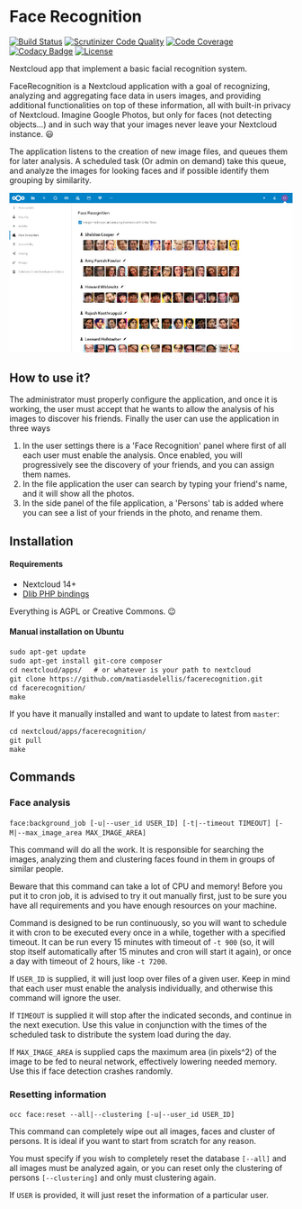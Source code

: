 # Face Recognition

[![Build Status](https://travis-ci.org/matiasdelellis/facerecognition.svg?branch=master)](https://travis-ci.org/matiasdelellis/facerecognition)
[![Scrutinizer Code Quality](https://scrutinizer-ci.com/g/matiasdelellis/facerecognition/badges/quality-score.png?b=master)](https://scrutinizer-ci.com/g/matiasdelellis/facerecognition/?branch=master)
[![Code Coverage](https://scrutinizer-ci.com/g/matiasdelellis/facerecognition/badges/coverage.png?b=master)](https://scrutinizer-ci.com/g/matiasdelellis/facerecognition/?branch=master)
[![Codacy Badge](https://api.codacy.com/project/badge/Grade/4b035bd1283349009ad88235d37ddae1)](https://www.codacy.com/app/stalker314314/facerecognition?utm_source=github.com&amp;utm_medium=referral&amp;utm_content=matiasdelellis/facerecognition&amp;utm_campaign=Badge_Grade)
[![License](https://img.shields.io/badge/license-AGPLv3-blue.svg)](https://www.gnu.org/licenses/agpl-3.0.en.html)

Nextcloud app that implement a basic facial recognition system.

FaceRecognition is a Nextcloud application with a goal of recognizing, analyzing
and aggregating face data in users images, and providing additional
functionalities on top of these information, all with built-in privacy of
Nextcloud. Imagine Google Photos, but only for faces (not detecting objects…)
and in such way that your images never leave your Nextcloud instance. :smiley:

The application listens to the creation of new image files, and queues them for
later analysis. A scheduled task (Or admin on demand) take this queue, and
analyze the images for looking faces and if possible identify them grouping by
similarity.

![App screenshots](/screenshots/facerecognition-clusters-view-small.jpg "App screenshots")

## How to use it?

The administrator must properly configure the application, and once it is
working, the user must accept that he wants to allow the analysis of his images
to discover his friends.
Finally the user can use the application in three ways

 1. In the user settings there is a 'Face Recognition' panel where first of all
    each user must enable the analysis. Once enabled, you will progressively see
    the discovery of your friends, and you can assign them names.
 2. In the file application the user can search by typing your friend's name,
    and it will show all the photos.
 3. In the side panel of the file application, a 'Persons' tab is added where
    you can see a list of your friends in the photo, and rename them.

## Installation

#### Requirements

 * Nextcloud 14+
 * [Dlib PHP bindings](https://github.com/goodspb/pdlib)

Everything is AGPL or Creative Commons. :wink:

#### Manual installation on Ubuntu

```
sudo apt-get update
sudo apt-get install git-core composer
cd nextcloud/apps/   # or whatever is your path to nextcloud
git clone https://github.com/matiasdelellis/facerecognition.git
cd facerecognition/
make
```

If you have it manually installed and want to update to latest from `master`:
```
cd nextcloud/apps/facerecognition/
git pull
make
```

## Commands

### Face analysis

`face:background_job [-u|--user_id USER_ID] [-t|--timeout TIMEOUT] [-M|--max_image_area MAX_IMAGE_AREA]`

This command will do all the work. It is responsible for searching the images,
analyzing them and clustering faces found in them in groups of similar people.

Beware that this command can take a lot of CPU and memory! Before you put it to
cron job, it is advised to try it out manually first, just to be sure you have
all requirements and you have enough resources on your machine.

Command is designed to be run continuously, so you will want to schedule it with
cron to be executed every once in a while, together with a specified timeout. It
can be run every 15 minutes with timeout of `-t 900` (so, it will stop itself
automatically after 15 minutes and cron will start it again), or once a day with
timeout of 2 hours, like `-t 7200`.

If `USER_ID` is supplied, it will just loop over files of a given user. Keep in
mind that each user must enable the analysis individually, and otherwise this
command will ignore the user.

If `TIMEOUT` is supplied it will stop after the indicated seconds, and continue
in the next execution. Use this value in conjunction with the times of the
scheduled task to distribute the system load during the day.

If `MAX_IMAGE_AREA` is supplied caps the maximum area (in pixels^2) of the image
to be fed to neural network, effectively lowering needed memory. Use this
if face detection crashes randomly.

### Resetting information

`occ face:reset --all|--clustering [-u|--user_id USER_ID]`

This command can completely wipe out all images, faces and cluster of persons. It
is ideal if you want to start from scratch for any reason.

You must specify if you wish to completely reset the database `[--all]` and all
images must be analyzed again, or you can reset only the clustering of persons
`[--clustering]` and only must clustering again.

If `USER` is provided, it will just reset the information of a particular user.
